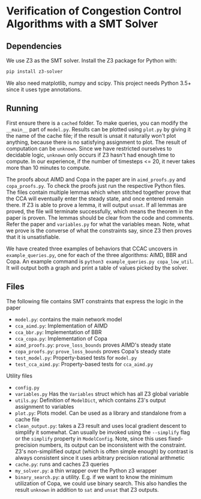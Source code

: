 # Verification of Congestion Control Algorithms with a SMT Solver

## Dependencies

We use Z3 as the SMT solver. Install the Z3 package for Python with:
```bash
pip install z3-solver
```

We also need matplotlib, numpy and scipy. This project needs Python 3.5+ since it uses type annotations.

## Running

First ensure there is a `cached` folder. To make queries, you can modify the `__main__` part of `model.py`. Results can be plotted using `plot.py` by giving it the name of the cache file; if the result is unsat it naturally won't plot anything, because there is no satisfying assignment to plot. The result of computation can be `unknown`. Since we have restricted ourselves to decidable logic, `unknown` only occurs if Z3 hasn't had enough time to compute. In our experience, if the number of timesteps <= 20, it never takes more than 10 minutes to compute.

The proofs about AIMD and Copa in the paper are in `aimd_proofs.py` and `copa_proofs.py`. To check the proofs just run the respective Python files. The files contain multiple lemmas which when stitched together prove that the CCA will eventually enter the steady state, and once entered remain there. If Z3 is able to prove a lemma, it will output `unsat`. If all lemmas are proved, the file will terminate successfully, which means the theorem in the paper is proven. The lemmas should be clear from the code and comments. Refer the paper and `variables.py` for what the variables mean. Note, what we prove is the converse of what the constraints say, since Z3 then proves that it is unsatisfiable.

We have created three examples of behaviors that CCAC uncovers in `example_queries.py`, one for each of the three algorithms: AIMD, BBR and Copa. An example command is `python3 example_queries.py copa_low_util`. It will output both a graph and print a table of values picked by the solver.

## Files

The following file contains SMT constraints that express the logic in the paper

* `model.py`: contains the main network model
* `cca_aimd.py`: Implementation of AIMD
* `cca_bbr.py`: Implementation of BBR
* `cca_copa.py`: Implementation of Copa
* `aimd_proofs.py`: `prove_loss_bounds` proves AIMD's steady state
* `copa_proofs.py`: `prove_loss_bounds` proves Copa's steady state
* `test_model.py`: Property-based tests for `model.py`
* `test_cca_aimd.py`: Property-based tests for `cca_aimd.py`

Utility files

* `config.py`
* `variables.py` Has the `Variables` struct which has all Z3 global variable
* `utils.py`: Definition of `ModelDict`, which contains Z3's output assignment to variables
* `plot.py`: Plots model. Can be used as a library and standalone from a cache file
* `clean_output.py`: takes a Z3 result and uses local gradient descent to simplify it somewhat. Can usually be invoked using the `--simplify` flag or the `simplify` property in `ModelConfig`. Note, since this uses fixed-precision numbers, its output can be inconsistent with the constraint. Z3's non-simplified output (which is often simple enough) by contrast is always consistent since it uses arbitrary precision rational arithmetic
* `cache.py`: runs and caches Z3 queries
* `my_solver.py`: a thin wrapper over the Python z3 wrapper
* `binary_search.py`: a utility. E.g. if we want to know the minimum utilization of Copa, we could use binary search. This also handles the result `unknown` in addition to `sat` and `unsat` that Z3 outputs.
